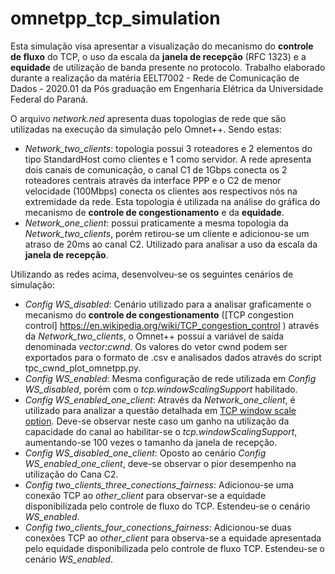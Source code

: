 # omnetpp_tcp_simulation


Esta simulação visa apresentar a visualização do mecanismo do **controle de fluxo** do TCP, o uso da escala da **janela de recepção** (RFC 1323) e a **equidade** de utilização de banda presente no protocolo. Trabalho elaborado durante a realização da matéria EELT7002 - Rede de Comunicação de Dados - 2020.01 da Pós graduação em Engenharia Elétrica da Universidade Federal do Paraná. 

O arquivo *network.ned* apresenta duas topologias de rede que são utilizadas na execução da simulação pelo Omnet++. Sendo estas:

* *Network_two_clients*: topologia possui 3 roteadores e 2 elementos do tipo StandardHost como clientes e 1 como servidor. A rede apresenta dois canais de comunicação, o canal C1 de 1Gbps conecta os 2 roteadores centrais através da interface PPP e o C2 de menor velocidade (100Mbps) conecta os clientes aos respectivos nós na extremidade da rede. Esta topologia é utilizada na análise do gráfica do mecanismo de **controle de congestionamento** e da **equidade**.
* *Network_one_client*: possui praticamente a mesma topologia da *Network_two_clients*, porém retirou-se um cliente e adicionou-se um atraso de 20ms ao canal C2. Utilizado para analisar a uso da escala da **janela de recepção**.

Utilizando as redes acima, desenvolveu-se os seguintes cenários de simulação:

* *Config WS_disabled*: Cenário utilizado para a analisar graficamente o mecanismo do **controle de congestionamento** ([TCP congestion control] https://en.wikipedia.org/wiki/TCP_congestion_control ) através da *Network_two_clients*, o Omnet++ possui a variável de saída denominada *vector:cwnd*. Os valores do vetor cwnd podem ser exportados para o formato de .csv e analisados dados através do script tpc_cwnd_plot_omnetpp.py.
* *Config WS_enabled*: Mesma configuração de rede utilizada em *Config WS_disabled*, porém com o *tcp.windowScalingSupport* habilitado.
* *Config WS_enabled_one_client*: Através da *Network_one_client*, é utilizado para analizar a questão detalhada em [TCP window scale option](https://en.wikipedia.org/wiki/TCP_window_scale_option#:~:text=The%20TCP%20window%20scale%20option,long%20fat%20networks%20(LFNs).). Deve-se observar neste caso um ganho na utilização da capacidade do canal ao habilitar-se o *tcp.windowScalingSupport*, aumentando-se 100 vezes o tamanho da janela de recepção.
* *Config WS_disabled_one_client*: Oposto ao cenário *Config WS_enabled_one_client*, deve-se observar o pior desempenho na utilização do Cana C2.
* *Config two_clients_three_conections_fairness*: Adicionou-se uma conexão TCP ao *other_client* para observar-se a equidade disponibilizada pelo controle de fluxo do TCP. Estendeu-se o cenário *WS_enabled*. 
* *Config two_clients_four_conections_fairness*: Adicionou-se duas conexões TCP ao *other_client* para observa-se a equidade apresentada pelo equidade disponibilizada pelo controle de fluxo TCP. Estendeu-se o cenário *WS_enabled*. 




